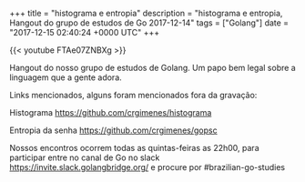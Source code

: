 +++
title = "histograma e entropia"
description = "histograma e entropia, Hangout do grupo de estudos de Go 2017-12-14"
tags = ["Golang"]
date = "2017-12-15 02:40:24 +0000 UTC"
+++

{{< youtube FTAe07ZNBXg >}}

Hangout do nosso grupo de estudos de Golang.
Um papo bem legal sobre a linguagem que a gente adora.

Links mencionados, alguns foram mencionados fora da gravação:

Histograma
https://github.com/crgimenes/histograma

Entropia da senha
https://github.com/crgimenes/gopsc

Nossos encontros ocorrem todas as quintas-feiras as 22h00, para participar entre no canal de Go no slack https://invite.slack.golangbridge.org/ e procure por #brazilian-go-studies